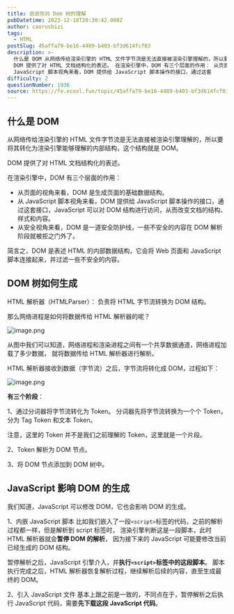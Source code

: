```yaml
---
title: 说说你对 Dom 树的理解
pubDatetime: 2023-12-18T20:30:42.000Z
author: caorushizi
tags:
  - HTML
postSlug: 45affa79-be16-4489-b403-bf3d614fcf03
description: >-
  什么是 DOM 从网络传给渲染引擎的 HTML 文件字节流是无法直接被渲染引擎理解的，所以要将其转化为渲染引擎能够理解的内部结构，这个结构就是 DOM。
  DOM 提供了对 HTML 文档结构化的表述。 在渲染引擎中，DOM 有三个层面的作用： 从页面的视角来看，DOM 是生成页面的基础数据结构。 从
  JavaScript 脚本视角来看，DOM 提供给 JavaScript 脚本操作的接口，通过这套
difficulty: 2
questionNumber: 1936
source: https://fe.ecool.fun/topic/45affa79-be16-4489-b403-bf3d614fcf03
---
```


## 什么是 DOM

从网络传给渲染引擎的 HTML 文件字节流是无法直接被渲染引擎理解的，所以要将其转化为渲染引擎能够理解的内部结构，这个结构就是 DOM。

DOM 提供了对 HTML 文档结构化的表述。

在渲染引擎中，DOM 有三个层面的作用：

- 从页面的视角来看，DOM 是生成页面的基础数据结构。
- 从 JavaScript 脚本视角来看，DOM 提供给 JavaScript 脚本操作的接口，通过这套接口，JavaScript 可以对 DOM 结构进行访问，从而改变文档的结构、样式和内容。
- 从安全视角来看，DOM 是一道安全防护线，一些不安全的内容在 DOM 解析阶段就被拒之门外了。

简言之，DOM 是表述 HTML 的内部数据结构，它会将 Web 页面和 JavaScript 脚本连接起来，并过滤一些不安全的内容。

## DOM 树如何生成

HTML 解析器（HTMLParser）： 负责将 HTML 字节流转换为 DOM 结构。

那么网络进程是如何将数据传给 HTML 解析器的呢？

![image.png](https://static.ecool.fun//article/415bb61f-4f46-42b2-a4bd-368330a35008.jpeg)

从图中我们可以知道，网络进程和渲染进程之间有一个共享数据通道，网络进程加载了多少数据， 就将数据传给 HTML 解析器进行解析。

HTML 解析器接收到数据（字节流）之后，字节流将转化成 DOM，过程如下：

![image.png](https://static.ecool.fun//article/6d45bc73-38cb-4dc2-aa61-3d235a6ffca1.jpeg)

**有三个阶段**：

1、通过分词器将字节流转化为 Token。 分词器先将字节流转换为一个个 Token，分为 Tag Token 和文本 Token。

注意，这里的 Token 并不是我们之前理解的 Token，这里就是一个片段。

2、Token 解析为 DOM 节点。

3、将 DOM 节点添加到 DOM 树中。

## JavaScript 影响 DOM 的生成

我们知道，JavaScript 可以修改 DOM，它也会影响 DOM 的生成。

1、内嵌 JavaScript 脚本 比如我们嵌入了一段`<script>`标签的代码，之前的解析过程都一样，但是解析到 script 标签时， 渲染引擎判断这是一段脚本，此时 HTML 解析器就会**暂停 DOM 的解析**， 因为接下来的 JavaScript 可能要修改当前已经生成的 DOM 结构。

暂停解析之后，JavaScript 引擎介入，并**执行`<script>`标签中的这段脚本**。 脚本执行完成之后，HTML 解析器恢复解析过程，继续解析后续的内容，直至生成最终的 DOM。

2、引入 JavaScript 文件 基本上跟之前是一致的，不同点在于，暂停解析之后执行 JavaScript 代码，需要**先下载这段 JavaScript 代码**。
